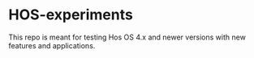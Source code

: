 # HOS-experiments

This repo is meant for testing Hos OS 4.x and newer versions with new features and applications.

